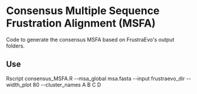# Consensus Multiple Sequence Frustration Alignment (MSFA)
Code to generate the consensus MSFA based on FrustraEvo's output folders. 

## Use
Rscript consensus_MSFA.R --msa_global msa.fasta --input frustraevo_dir --width_plot 80 --cluster_names A B C D

